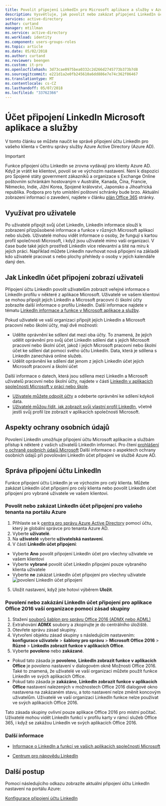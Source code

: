```yaml
---
title: Povolit připojení LinkedIn pro Microsoft aplikace a služby v Azure Active Directory | Microsoft Docs
description: Vysvětluje, jak povolit nebo zakázat připojení LinkedIn účet Microsoft Apps v Azure Active Directory
services: active-directory
author: curtand
manager: mtillman
ms.service: active-directory
ms.workload: identity
ms.component: users-groups-roles
ms.topic: article
ms.date: 05/02/2018
ms.author: curtand
ms.reviewer: beengen
ms.custom: it-pro
ms.openlocfilehash: 3d73cae0975bea0332c2d266d2745773b373b7d8
ms.sourcegitcommit: e221d1a2e0fb245610a6dd886e7e74c362f06467
ms.translationtype: MT
ms.contentlocale: cs-CZ
ms.lasthandoff: 05/07/2018
ms.locfileid: "33762366"
---
```

# <a name="linkedin-account-connections-for-microsoft-apps-and-services"></a>Účet připojení LinkedIn Microsoft aplikace a služby
V tomto článku se můžete naučit ke správě připojení účtu LinkedIn pro vašeho klienta v Centru správy služby Azure Active Directory (Azure AD). 

> [!IMPORTANT]
> Funkce připojení účtu LinkedIn se zrovna vydávají pro klienty Azure AD. Když je vrátit ke klientovi, povolí se ve výchozím nastavení. Není k dispozici pro Spojené státy government zákazníků a organizace s Exchange Online poštovním schránkám hostovaným v Austrálie, Kanada, Čína, Francie, Německo, Indie, Jižní Korea, Spojené království, Japonsko a Jihoafrická republika. Podpora pro tyto umístění poštovní schránky bude brzo.  Aktuální zobrazení informací o zavedení, najdete v článku [plán Office 365](https://products.office.com/business/office-365-roadmap?filters=%26freeformsearch=linkedin#abc) stránky.

## <a name="benefit-to-users"></a>Využívat pro uživatele
Po uživatelé připojit svůj účet LinkedIn, LinkedIn informace slouží k zobrazení přizpůsobené informace a funkce v různých Microsoft aplikací nebo služeb. Uživatelé mohou vidět informace o osoby, že fungují s kartou profil společnosti Microsoft, i když jsou uživatelé mimo vaši organizaci. V čase bude také jejich prostředí LinkedIn více relevantní a šité na míru k jejich práci. Například můžete LinkedIn navrhovat nová připojení na základě kdo uživatelé pracovat s nebo plochy přehledy o osoby v jejich kalendáře daný den.

## <a name="how-linkedin-account-connections-appear-to-the-user"></a>Jak LinkedIn účet připojení zobrazí uživateli
Připojení účtu LinkedIn povolit uživatelům zobrazit veřejné informace o LinkedIn profilu v některé z aplikace Microsoft. Uživatelé ve vašem klientovi se mohou připojit jejich LinkedIn a Microsoft pracovní či školní účty zobrazíte další informace o profilu LinkedIn. Další informace najdete v tématu [LinkedIn informace a funkce v Microsoft aplikace a služby](https://go.microsoft.com/fwlink/?linkid=850740).

Pokud uživatelé ve vaší organizaci připojit jejich LinkedIn a Microsoft pracovní nebo školní účty, mají dvě možnosti: 
* Udělte oprávnění ke sdílení dat mezi oba účty. To znamená, že jejich udělit oprávnění pro svůj účet LinkedIn sdílení dat s jejich Microsoft pracovní nebo školní účet, jakož i jejich Microsoft pracovní nebo školní účet ke sdílení dat pomocí svého účtu LinkedIn. Data, která je sdílena s LinkedIn zanechává online služeb. 
* Udělit oprávnění ke sdílení dat jenom z jejich LinkedIn účet jejich Microsoft pracovní a školní účet

Další informace o datech, která jsou sdílena mezi LinkedIn a Microsoft uživatelů pracovní nebo školní účty, najdete v části [LinkedIn v aplikacích společnosti Microsoft v práci nebo škole](https://www.linkedin.com/help/linkedin/answer/84077). 
* [Uživatele můžete odpojit účty](https://www.linkedin.com/help/linkedin/answer/85097) a odeberte oprávnění ke sdílení kdykoli data. 
* [Uživatelé můžou řídit, jak zobrazit svůj vlastní profil LinkedIn](https://www.linkedin.com/help/linkedin/answer/83), včetně jestli svůj profil lze zobrazit v aplikacích společnosti Microsoft.

## <a name="privacy-considerations"></a>Aspekty ochrany osobních údajů
Povolení LinkedIn umožňuje připojení účtu Microsoft aplikacím a službám přístup k některé z vašich uživatelů LinkedIn informací. Pro čtení [prohlášení o ochraně osobních údajů Microsoft](https://privacy.microsoft.com/privacystatement/) Další informace o aspektech ochrany osobních údajů při povolování LinkedIn účet připojení ve službě Azure AD. 

## <a name="manage-linkedin-account-connections"></a>Správa připojení účtu LinkedIn
Funkce připojení účtu LinkedIn je ve výchozím pro celý klienta. Můžete zakázat LinkedIn účet připojení pro celý klienta nebo povolit LinkedIn účet připojení pro vybrané uživatele ve vašem klientovi. 

### <a name="enable-or-disable-linkedin-account-connection-for-your-tenant-in-the-azure-portal"></a>Povolit nebo zakázat LinkedIn účet připojení pro vašeho tenanta na portálu Azure

1. Přihlaste se k [centra pro správu Azure Active Directory](https://aad.portal.azure.com/) pomocí účtu, který je globální správce pro tenanta Azure AD.
2. Vyberte **uživatelé**.
3. Na **uživatelé** vyberte **uživatelská nastavení**.
4. V části **LinkedIn účet připojení**:
  * Vyberte **Ano** povolit připojení LinkedIn účet pro všechny uživatele ve vašem klientovi
  * Vyberte **vybrané** povolit účet LinkedIn připojení pouze vybraného klienta uživatele
  * Vyberte **ne** zakázat LinkedIn účet připojení pro všechny uživatele ![povolení LinkedIn účet připojení](./media/linkedin-integration/LinkedIn-integration.png)
5. Uložit nastavení, když jste hotovi výběrem **Uložit**.

### <a name="enable-or-disable-linkedin-account-connections-for-your-organizations-office-2016-apps-using-group-policy"></a>Povolení nebo zakázání LinkedIn účet připojení pro aplikace Office 2016 vaší organizace pomocí zásad skupiny

1. Stažení [souborů šablon pro správu Office 2016 (ADMX nebo ADML)](https://www.microsoft.com/download/details.aspx?id=49030)
2. Extrahování **ADMX** soubory a zkopírujte je do centrálního úložiště.
3. Otevřete správu zásad skupiny.
4. Vytvoření objektu zásad skupiny s následujícím nastavením: **konfigurace uživatele** > **šablony pro správu** > **Microsoft Office 2016**  >  **Různé** > **LinkedIn zobrazit funkce v aplikacích Office**.
5. Vyberte **povoleno** nebo **zakázané**.
  * Pokud tato zásada je **povoleno**, **LinkedIn zobrazit funkce v aplikacích Office** je povoleno nastavení v dialogovém okně Možnosti Office 2016. Také to znamená, že uživatelé ve vaší organizaci můžete použít funkce LinkedIn ve svých aplikacích Office.
  * Pokud tato zásada je **zakázáno**, **LinkedIn zobrazit funkce v aplikacích Office** nastavení nalezených v možnostech Office 2016 dialogové okno nastavena na zakázaném stavu, a toto nastavení nelze změnit koncovým uživatelům. Uživatelé ve vaší organizaci LinkedIn funkce nelze používat ve svých aplikacích Office 2016. 

Tato zásada skupiny ovlivní pouze aplikace Office 2016 pro místní počítač. Uživatelé mohou vidět LinkedIn funkcí v profilu karty v rámci služeb Office 365, i když se zakážou LinkedIn ve svých aplikacích Office 2016. 

### <a name="learn-more"></a>Další informace 
* [Informace o LinkedIn a funkcí ve vašich aplikacích společnosti Microsoft](https://go.microsoft.com/fwlink/?linkid=850740)

* [Centrum pro nápovědu LinkedIn](https://www.linkedin.com/help/linkedin)

## <a name="next-steps"></a>Další postup
Pomocí následujícího odkazu zobrazíte aktuální připojení účtu LinkedIn nastavení na portálu Azure:

[Konfigurace připojení účtu LinkedIn](https://aad.portal.azure.com/#blade/Microsoft_AAD_IAM/UserManagementMenuBlade/UserSettings) 